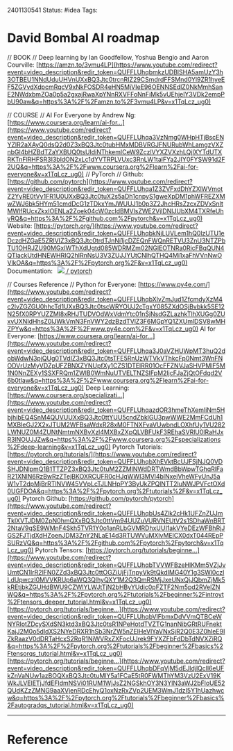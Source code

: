 
2401130541
	Status: #idea 
		Tags: 

# David Bombal AI roadmap

// BOOK // 
Deep learning by Ian Goodfellow, Yoshua Bengio and Aaron Courville: [https://amzn.to/3vmu4LP](https://www.youtube.com/redirect?event=video_description&redir_token=QUFFLUhqbmkzUDBlSHA5amUzY3h3OTBEU1NNdUduUHVnUXxBQ3Jtc0trcnRIZ29CSmdrdFFSMnd0Yl9ZR1hyeEF5ZGVvdXdpcmRqcV9xNkFOSDR4eHN5MjVIeE96OENNSEdlZ0NkMmhSanE2NWdxbmZOa0p5a2gxajRwaXpYNnRXVFFoNnFiMk5vUEhjelY3VDk2empPbU90aw&q=https%3A%2F%2Famzn.to%2F3vmu4LP&v=x1TqLcz_ug0)

// COURSE // AI For Everyone by Andrew Ng: [https://www.coursera.org/learn/ai-for...](https://www.youtube.com/redirect?event=video_description&redir_token=QUFFLUhqa3VzNmg0WHpHTjBscENYZlR2aXAyQ0dsQ2d0Z3xBQ3Jtc0tubHMxMDBVRGJFNURubWhLamgzVXZnbGl4bHZBdTZaYXBUQ0tsUldiNThkemlCeW9ZczlVYXZVXzhLQjlXYTdUTXRKTnFlRHFSR3I3bldON2xLc1dYVTRPLVUxc3RnLW1talFYa2JIY0FYSW91d2F2UQ&q=https%3A%2F%2Fwww.coursera.org%2Flearn%2Fai-for-everyone&v=x1TqLcz_ug0) 
// PyTorch // Github: [https://github.com/pytorch](https://www.youtube.com/redirect?event=video_description&redir_token=QUFFLUhqa1Z3ZVFxdDhYZXlWVmotZ2YyRE0tVy1FR1U0UXxBQ3Jtc0tuX2s5aDh1cnpyS1gweXpDM1phWFREZXMwZWJ6bk5HYm51cmdDcG1zTDkxYmJWUUJ1b0p3Z2JhcHRsZzcxZDVxSnItMWlfRUcxZkxIOENLa2Zoek04cW0zcldBMVlsZWE2VjlDNlJUbXM4TXRfeUhyRQ&q=https%3A%2F%2Fgithub.com%2Fpytorch&v=x1TqLcz_ug0) 
Website: [https://pytorch.org/](https://www.youtube.com/redirect?event=video_description&redir_token=QUFFLUhqbkNjLUVLem1hQ0lzUTU1eDczdHZGaE5ZRlVIZ3xBQ3Jtc0trdTJnNi1jcDZEQnFWQnRETVU3ZnU3NTZPbTU1OHRJZU90MGxIWThXdUgtd085WDRMZm02NGlEOTNRa0RicFBqQUN4QTlackUtdHNEWHRIQ2hIRnNsU3V3ZUJJYUtCNlhQTHQ4Mi1xaFhVVnNwOVlkOA&q=https%3A%2F%2Fpytorch.org%2F&v=x1TqLcz_ug0) 
Documentation:   [![](https://www.gstatic.com/youtube/img/watch/social_media/facebook_1x.png) / pytorch](https://www.youtube.com/redirect?event=video_description&redir_token=QUFFLUhqbUU5anhJN052eGpZVDd0eElCMU5iWENmVHNIUXxBQ3Jtc0tsQlZQMWxVa2dtR0lzRzNJeHgyYXh3b3pLNWJrZTJJVkhrQVV6Ujc3SmtmT2k2RGkyS1dadVpDSkNHcEJ5empuaTF4R2tkM0FsQWNySnVCS2tqTjl5eFg4ZnpTb2VmUFZlcjlzRV96SWJYVG5zY251UQ&q=https%3A%2F%2Fai.facebook.com%2Ftools%2Fpytorch%2F&v=x1TqLcz_ug0)   

// Courses Reference // 
Python for Everyone: [https://www.py4e.com/](https://www.youtube.com/redirect?event=video_description&redir_token=QUFFLUhqbXlvZmJud1ZfcmdyXzM4c2lvZGZGU0hhcTd1UXxBQ3Jtc0tscWRYOUJ2cTgxY085ZXdOSjBvbkk5SE12N25fX0RPYUZZMl8xRHJTUDVOdWxVdmYtc01nSjNsdGZLazhkTlhXUGg0ZUxvUXNIdHhsZ0lJWkVmN3FnVWY2dzBzdTVlZ3F6MGpYQ1ZXUmlDSV8wMHZPYw&q=https%3A%2F%2Fwww.py4e.com%2F&v=x1TqLcz_ug0) 
AI for Everyone: [https://www.coursera.org/learn/ai-for...](https://www.youtube.com/redirect?event=video_description&redir_token=QUFFLUhqa3J0aVZHUWpMT3huQ2dobWdwN3pjQUg0TVdIZ3xBQ3Jtc0tsTFE5RnUzWTVkVThkcFp0Nmt3WnFNODVrUzMyVDZpUFZBNXZYNUpfXy1CZS1DTElRR01OcFFZNVJaSHVPMlF5M1N0NnZEXy1SSXFRQm1ZWlB0WmNuUTVELTNZSlFpM2ljcFJaZjQtOFdqd2V6b0tlaw&q=https%3A%2F%2Fwww.coursera.org%2Flearn%2Fai-for-everyone&v=x1TqLcz_ug0) Deep Learning:[https://www.coursera.org/specializati...](https://www.youtube.com/redirect?event=video_description&redir_token=QUFFLUhqazdOR3hmeThXemliNm5HbjhibEQ4SnM4QUVUUXxBQ3Jtc0ttYUU5cndZbklGU3pwWWE2MmFCdUh1MXBIeGJ2X2xJTUM2WFBsaWdxR28xM0FTNXFvaVUwbndLOXhfUy1VU282LWNUZ0M4ZUNtNmtmNXBvXzl4MXBxZXpQLVBFUkF3REhaSVRlU0lRaHJxR3lNOUJJZw&q=https%3A%2F%2Fwww.coursera.org%2Fspecializations%2Fdeep-learning&v=x1TqLcz_ug0) Pytorch Tutorials: [https://pytorch.org/tutorials/](https://www.youtube.com/redirect?event=video_description&redir_token=QUFFLUhqbXhEVktBcUJFSjNJQ0VDSHJDNlpmQ1B1TTZPZ3xBQ3Jtc0tuM2ZZMlNWdDRTWmdBbWpwTGhqRlFaR21XNlN6RzBwRzZTejBKOXRCUFR0cHJqWWI3MVl4blNxejVheWFyUnJ5aW1vT2dpMjBrRTlNVW45VVpLcTJLNHpPY3ByUkZPQlNTT2luNWJPVFctOXd0UGFDOA&q=https%3A%2F%2Fpytorch.org%2Ftutorials%2F&v=x1TqLcz_ug0) 
Pytorch Github: [https://github.com/pytorch/pytorch](https://www.youtube.com/redirect?event=video_description&redir_token=QUFFLUhqbUs4Zlk2cHk1UFZnZUJmTklXVTJDM0ZpN0hmQXxBQ3Jtc0ttVm94UUZuVURVNEUtV2s1SDhaWnBRT2NtaV9qSE9WMnF4Skh5TVR1Y0o1anRLbGVMRDhxUUI1akVYeDEzWFBhRjJGS2FJTjdXdHZoenJDM3ZnY2NLaE14d3RTUWVuMXlvMElCX0dxT044REpPSURzVQ&q=https%3A%2F%2Fgithub.com%2Fpytorch%2Fpytorch&v=x1TqLcz_ug0) Pytorch Tensors: [https://pytorch.org/tutorials/beginne...](https://www.youtube.com/redirect?event=video_description&redir_token=QUFFLUhqbTVVWFBzeHlKMm5VZjJvUmtCN1lrR2lFN0ZZd3xBQ3Jtc0ttOGZiUjFjTnpyVk9tQkdIMG40Y1g3SWl0czlLdUpwczI0MVVKRUp6aWQ3QlhyQXY1M2Q3QmRSMjJxeUNxQjJQbmZjMk5kREtjbkZGUHdBWU9CZWlYLWJtTjN2bHByYUdic0pFZTF2Nm5pd2RVelZNWQ&q=https%3A%2F%2Fpytorch.org%2Ftutorials%2Fbeginner%2Fintroyt%2Ftensors_deeper_tutorial.html&v=x1TqLcz_ug0) [https://pytorch.org/tutorials/beginne...](https://www.youtube.com/redirect?event=video_description&redir_token=QUFFLUhqbVlFbmxDdVVmQTBCeWNYRlotZDcySXdSN3ktd3xBQ3Jtc0tsR1NPeHotdTVZTG1nanNibGRtRUFnektKajJ2M0o5dldXS2NYeDRXR1hSb3NrZW5nZElHeVlYaVNxSjR2Q0E3Z0hleE9IZkRaazV0dDRTaHcxS2RqR1NiWVRxZXFocUJrek9FYXZFbFdDbTdNVXZiRQ&q=https%3A%2F%2Fpytorch.org%2Ftutorials%2Fbeginner%2Fbasics%2Ftensorqs_tutorial.html&v=x1TqLcz_ug0) [https://pytorch.org/tutorials/beginne...](https://www.youtube.com/redirect?event=video_description&redir_token=QUFFLUhqbDFqVjM5dEJldjlQcll6eUFkZnVaNUw1azBOQXxBQ3Jtc0tuMlY5a1FCaE5tR0FWMThYM3VzU2ExV19KWkJLVElETjJfdEFldmNSVi01RUM1WjJsZ2NGSkhOY3N3YlN3aWJ2bFloUE52QUdKZzZMNG9aaXVjenRDcEhyQ1oxNzRxZVp2UEM3WmJ1dzI5Y1hUazhwcw&q=https%3A%2F%2Fpytorch.org%2Ftutorials%2Fbeginner%2Fbasics%2Fautogradqs_tutorial.html&v=x1TqLcz_ug0)


---
# Reference